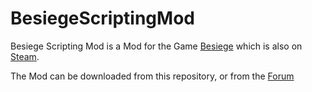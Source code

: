 # BesiegeScriptingMod
Besiege Scripting Mod is a Mod for the Game [Besiege](http://www.besiege.spiderlinggames.co.uk/) which is also on [Steam](http://store.steampowered.com/app/346010/).

The Mod can be downloaded from this repository, or from the [Forum](http://forum.spiderlinggames.co.uk/forum/main-forum/besiege-early-access/modding/42962-besiege-scripting-mod-v-0-1-1-spaarsmodloader-v-1-3-3-besiege-v-0-27)
